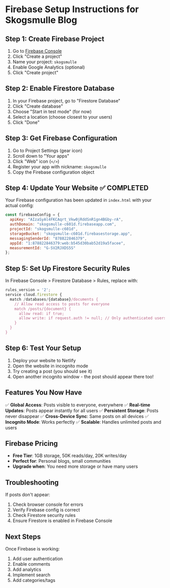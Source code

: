# Firebase Setup Instructions for Skogsmulle Blog

## Step 1: Create Firebase Project

1. Go to [Firebase Console](https://console.firebase.google.com/)
2. Click "Create a project"
3. Name your project: `skogsmulle`
4. Enable Google Analytics (optional)
5. Click "Create project"

## Step 2: Enable Firestore Database

1. In your Firebase project, go to "Firestore Database"
2. Click "Create database"
3. Choose "Start in test mode" (for now)
4. Select a location (choose closest to your users)
5. Click "Done"

## Step 3: Get Firebase Configuration

1. Go to Project Settings (gear icon)
2. Scroll down to "Your apps"
3. Click "Web" icon (`</>`)
4. Register your app with nickname: `skogsmulle`
5. Copy the Firebase configuration object

## Step 4: Update Your Website ✅ COMPLETED

Your Firebase configuration has been updated in `index.html` with your actual config:

```javascript
const firebaseConfig = {
  apiKey: "AIzaSyAl4FKCAqrt_Vkw0jRddSnR1gn4BGby-rA",
  authDomain: "skogsmulle-c601d.firebaseapp.com",
  projectId: "skogsmulle-c601d",
  storageBucket: "skogsmulle-c601d.firebasestorage.app",
  messagingSenderId: "878822846379",
  appId: "1:878822846379:web:b545d30bab52d19a5facee",
  measurementId: "G-SV2RJXDS5S"
};
```

## Step 5: Set Up Firestore Security Rules

In Firebase Console > Firestore Database > Rules, replace with:

```javascript
rules_version = '2';
service cloud.firestore {
  match /databases/{database}/documents {
    // Allow read access to posts for everyone
    match /posts/{document} {
      allow read: if true;
      allow write: if request.auth != null; // Only authenticated users can write
    }
  }
}
```

## Step 6: Test Your Setup

1. Deploy your website to Netlify
2. Open the website in incognito mode
3. Try creating a post (you should see it)
4. Open another incognito window - the post should appear there too!

## Features You Now Have

✅ **Global Access**: Posts visible to everyone, everywhere
✅ **Real-time Updates**: Posts appear instantly for all users
✅ **Persistent Storage**: Posts never disappear
✅ **Cross-Device Sync**: Same posts on all devices
✅ **Incognito Mode**: Works perfectly
✅ **Scalable**: Handles unlimited posts and users

## Firebase Pricing

- **Free Tier**: 1GB storage, 50K reads/day, 20K writes/day
- **Perfect for**: Personal blogs, small communities
- **Upgrade when**: You need more storage or have many users

## Troubleshooting

If posts don't appear:

1. Check browser console for errors
2. Verify Firebase config is correct
3. Check Firestore security rules
4. Ensure Firestore is enabled in Firebase Console

## Next Steps

Once Firebase is working:

1. Add user authentication
2. Enable comments
3. Add analytics
4. Implement search
5. Add categories/tags
